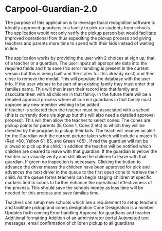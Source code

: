 # Carpool-Guardian-2.0

The purpose of this application is to leverage facial recognition software to identify approved guardians in a family to pick up students from schools. The application would not only verify the pickup person but would facilitate improved operational flow thus expediting the pickup process and giving teachers and parents more time to spend with their kids instead of waiting in line.

The application works by providing the user with 2 choices at sign up; that of a teacher or a guardian. The user inputs all appropriate data into the required fields and hits save (No error handling is present in the current version but this is being built and the states for this already exist) and then close to remove the modal. This will populate the database with the user info. 
If the user wishes to be part of an existing family they must enter that families name. This will then insert their record into that family and associate them with all children in that family. In the future there will be a detailed approval process where all current guardians in that family must approve any new member wishing to be added.  
If teacher is selected then the teacher must be associated with a school (this is currently done via signup but this will also need a detailed approval process). This will then allow the teacher to select cones. The cones are pickup points for parents (IE Cone 1, Cone 2 etc) to which they will be directed by the program to pickup their kids. The teach will receive an alert for the Guardian with the current picture taken which will include a match % (Red <60, Yellow 61-85, and Green >85) . If red the guardian will not be allowed to pick up the child. In addition the teacher will be notified which children are cleared to leave with that guardian. If the guardian is yellow the teacher can visually verify and still allow the children to leave with that guardian. If green no inspection is necessary. Clicking the button to advance the driver means the children have been approved for pick and advances the next driver in the queue to the first open cone to retrieve their child. As the queue forms teachers can begin staging children at specific markers tied to cones to further enhance the operational effectiveness of the process. This should save the schools money as less time will be needed for this process and save families time.

Teachers can setup new schools which are a requirement to setup teachers and facilitate pickup and cones designation
	Cone Designation is a number
Updates forth coming
	Error handling
	Approval for guardians and teacher
	Additional formatting
	Addition of an administrator portal
	Automated text messages, email confirmation of children pickup to all guardians
	
